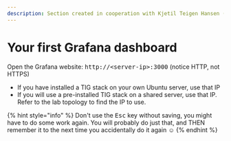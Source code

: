 ```yaml
---
description: Section created in cooperation with Kjetil Teigen Hansen (@mrTeigen)
---
```


# Your first Grafana dashboard

Open the Grafana website: <kbd>http://\<server-ip>:3000</kbd>  (notice HTTP, not HTTPS)

* If you have installed a TIG stack on your own Ubuntu server, use that IP
* If you will use a pre-installed TIG stack on a shared server, use that IP. Refer to the lab topology to find the IP to use.

{% hint style="info" %}
Don't use the <kbd>Esc</kbd> key without saving, you might have to do some work again. You will probably do just that, and THEN remember it to the next time you accidentally do it again :relaxed:
{% endhint %}













